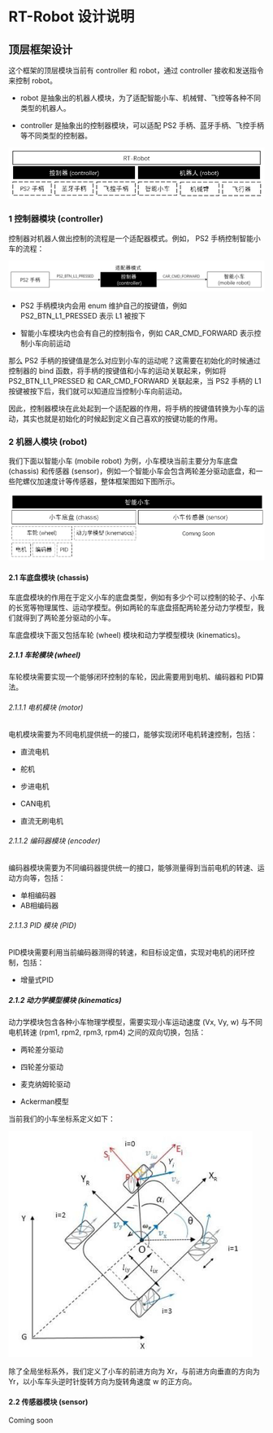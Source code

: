 # RT-Robot 设计说明

## 顶层框架设计

这个框架的顶层模块当前有 controller 和 robot，通过 controller 接收和发送指令来控制 robot。

- robot 是抽象出的机器人模块，为了适配智能小车、机械臂、飞控等各种不同类型的机器人。

- controller 是抽象出的控制器模块，可以适配 PS2 手柄、蓝牙手柄、飞控手柄等不同类型的控制器。

![](./figures/top-level.png)

### 1 控制器模块 (controller) 

控制器对机器人做出控制的流程是一个适配器模式。例如， PS2 手柄控制智能小车的流程：

![](./figures/adapter_mode.png)

- PS2 手柄模块内会用 enum 维护自己的按键值，例如 PS2_BTN_L1_PRESSED 表示 L1 被按下

- 智能小车模块内也会有自己的控制指令，例如 CAR_CMD_FORWARD 表示控制小车向前运动

那么 PS2 手柄的按键值是怎么对应到小车的运动呢？这需要在初始化的时候通过控制器的 bind 函数，将手柄的按键值和小车的运动关联起来，例如将 PS2_BTN_L1_PRESSED 和 CAR_CMD_FORWARD 关联起来，当 PS2 手柄的 L1 按键被按下后，我们就可以知道应当控制小车向前运动。

因此，控制器模块在此处起到一个适配器的作用，将手柄的按键值转换为小车的运动，其实也就是初始化的时候起到定义自己喜欢的按键功能的作用。

### 2 机器人模块 (robot) 

我们下面以智能小车 (mobile robot) 为例，小车模块当前主要分为车底盘 (chassis) 和传感器 (sensor)，例如一个智能小车会包含两轮差分驱动底盘，和一些陀螺仪加速度计等传感器，整体框架图如下图所示。

![](./figures/mobile_robot.png)

#### 2.1 车底盘模块 (chassis)

车底盘模块的作用在于定义小车的底盘类型，例如有多少个可以控制的轮子、小车的长宽等物理属性、运动学模型。例如两轮的车底盘搭配两轮差分动力学模型，我们就得到了两轮差分驱动的小车。

车底盘模块下面又包括车轮 (wheel) 模块和动力学模型模块 (kinematics)。

##### 2.1.1 车轮模块 (wheel)

车轮模块需要实现一个能够闭环控制的车轮，因此需要用到电机、编码器和 PID算法。

###### 2.1.1.1 电机模块 (motor)

电机模块需要为不同电机提供统一的接口，能够实现闭环电机转速控制，包括：

- 直流电机
- 舵机

- 步进电机
- CAN电机
- 直流无刷电机

###### 2.1.1.2 编码器模块 (encoder)

编码器模块需要为不同编码器提供统一的接口，能够测量得到当前电机的转速、运动方向等，包括：

- 单相编码器
- AB相编码器

###### 2.1.1.3 PID 模块 (PID)

PID模块需要利用当前编码器测得的转速，和目标设定值，实现对电机的闭环控制，包括：

- 增量式PID

##### 2.1.2 动力学模型模块 (kinematics)

动力学模块包含各种小车物理学模型，需要实现小车运动速度 (Vx, Vy, w) 与不同电机转速 (rpm1, rpm2, rpm3, rpm4) 之间的双向切换，包括：

- 两轮差分驱动

- 四轮差分驱动

- 麦克纳姆轮驱动

- Ackerman模型

当前我们的小车坐标系定义如下：

![](./figures/coordinates.png)

除了全局坐标系外，我们定义了小车的前进方向为 Xr，与前进方向垂直的方向为 Yr，以小车车头逆时针旋转方向为旋转角速度 w 的正方向。

#### 2.2 传感器模块 (sensor)

Coming soon